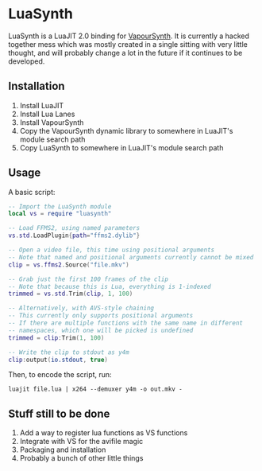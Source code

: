 # LuaSynth

LuaSynth is a LuaJIT 2.0 binding for
[VapourSynth](http://www.vapoursynth.com/). It is currently a hacked together
mess which was mostly created in a single sitting with very little thought, and
will probably change a lot in the future if it continues to be developed.

## Installation

1. Install LuaJIT
2. Install Lua Lanes
3. Install VapourSynth
4. Copy the VapourSynth dynamic library to somewhere in LuaJIT's module search
   path
5. Copy LuaSynth to somewhere in LuaJIT's module search path

## Usage

A basic script:

```lua
-- Import the LuaSynth module
local vs = require "luasynth"

-- Load FFMS2, using named parameters
vs.std.LoadPlugin{path="ffms2.dylib"}

-- Open a video file, this time using positional arguments
-- Note that named and positional arguments currently cannot be mixed
clip = vs.ffms2.Source("file.mkv")

-- Grab just the first 100 frames of the clip
-- Note that because this is Lua, everything is 1-indexed
trimmed = vs.std.Trim(clip, 1, 100)

-- Alternatively, with AVS-style chaining
-- This currently only supports positional arguments
-- If there are multiple functions with the same name in different
-- namespaces, which one will be picked is undefined
trimmed = clip:Trim(1, 100)

-- Write the clip to stdout as y4m
clip:output(io.stdout, true)
```

Then, to encode the script, run:

    luajit file.lua | x264 --demuxer y4m -o out.mkv -

## Stuff still to be done

1. Add a way to register lua functions as VS functions
2. Integrate with VS for the avifile magic
3. Packaging and installation
4. Probably a bunch of other little things
